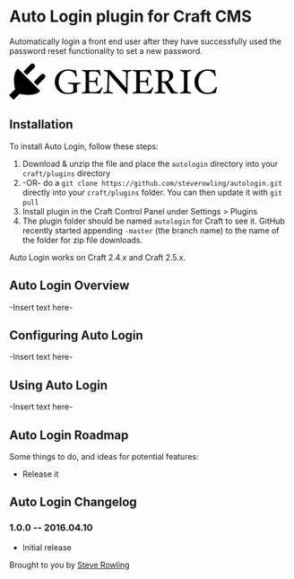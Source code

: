 # Auto Login plugin for Craft CMS

Automatically login a front end user after they have successfully used the password reset functionality to set a new password.

![Screenshot](resources/screenshots/plugin_logo.png)

## Installation

To install Auto Login, follow these steps:

1. Download & unzip the file and place the `autologin` directory into your `craft/plugins` directory
2.  -OR- do a `git clone https://github.com/steverowling/autologin.git` directly into your `craft/plugins` folder.  You can then update it with `git pull`
3. Install plugin in the Craft Control Panel under Settings > Plugins
4. The plugin folder should be named `autologin` for Craft to see it.  GitHub recently started appending `-master` (the branch name) to the name of the folder for zip file downloads.

Auto Login works on Craft 2.4.x and Craft 2.5.x.

## Auto Login Overview

-Insert text here-

## Configuring Auto Login

-Insert text here-

## Using Auto Login

-Insert text here-

## Auto Login Roadmap

Some things to do, and ideas for potential features:

* Release it

## Auto Login Changelog

### 1.0.0 -- 2016.04.10

* Initial release

Brought to you by [Steve Rowling](https://springworks.co.uk)